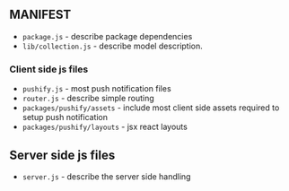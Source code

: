 
## MANIFEST

* `package.js` - describe package dependencies
* `lib/collection.js` - describe model description.

### Client side js files

* `pushify.js` - most push notification files
* `router.js` - describe simple routing
* `packages/pushify/assets` - include most client side assets required to setup push notification
* `packages/pushify/layouts` - jsx react layouts

## Server side js files

* `server.js` - describe the server side handling


